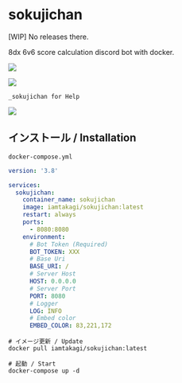 # sokujichan

[WIP] No releases there.

8dx 6v6 score calculation discord bot with docker.

![](https://i.gyazo.com/3a394b3260d101fd58c29cc528dc93a3.jpg)

![](https://i.gyazo.com/e2b6f639ddd5adcde9e856d6148f04da.png)

`_sokujichan for Help`   

![](https://i.gyazo.com/4578c6b17349bbfffcff9086506fa15b.png)

## インストール / Installation

`docker-compose.yml`
```yml
version: '3.8'

services:
  sokujichan:
    container_name: sokujichan
    image: iamtakagi/sokujichan:latest
    restart: always
    ports:
      - 8080:8080
    environment:
      # Bot Token (Required)
      BOT_TOKEN: XXX
      # Base Uri
      BASE_URI: /
      # Server Host
      HOST: 0.0.0.0
      # Server Port
      PORT: 8080
      # Logger
      LOG: INFO
      # Embed color
      EMBED_COLOR: 83,221,172
```

```
# イメージ更新 / Update
docker pull iamtakagi/sokujichan:latest

# 起動 / Start
docker-compose up -d
```
